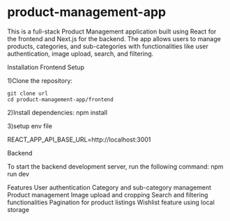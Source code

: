 # product-management-app

This is a full-stack Product Management application built using React for the frontend and Next.js for the backend. The app allows users to manage products, categories, and sub-categories with functionalities like user authentication, image upload, search, and filtering.

Installation
Frontend Setup

1)Clone the repository:

    git clone url
    cd product-management-app/frontend

2)Install dependencies:
    npm install

3)setup env file

REACT_APP_API_BASE_URL=http://localhost:3001


Backend

To start the backend development server, run the following command:
   npm run dev


Features
    User authentication
    Category and sub-category management
    Product management
    Image upload and cropping
    Search and filtering functionalities
    Pagination for product listings
    Wishlist feature using local storage